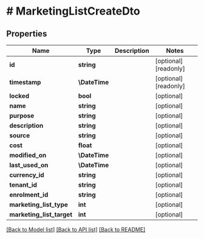 # # MarketingListCreateDto

## Properties

Name | Type | Description | Notes
------------ | ------------- | ------------- | -------------
**id** | **string** |  | [optional] [readonly]
**timestamp** | **\DateTime** |  | [optional] [readonly]
**locked** | **bool** |  | [optional]
**name** | **string** |  | [optional]
**purpose** | **string** |  | [optional]
**description** | **string** |  | [optional]
**source** | **string** |  | [optional]
**cost** | **float** |  | [optional]
**modified_on** | **\DateTime** |  | [optional]
**last_used_on** | **\DateTime** |  | [optional]
**currency_id** | **string** |  | [optional]
**tenant_id** | **string** |  | [optional]
**enrolment_id** | **string** |  | [optional]
**marketing_list_type** | **int** |  | [optional]
**marketing_list_target** | **int** |  | [optional]

[[Back to Model list]](../../README.md#models) [[Back to API list]](../../README.md#endpoints) [[Back to README]](../../README.md)
